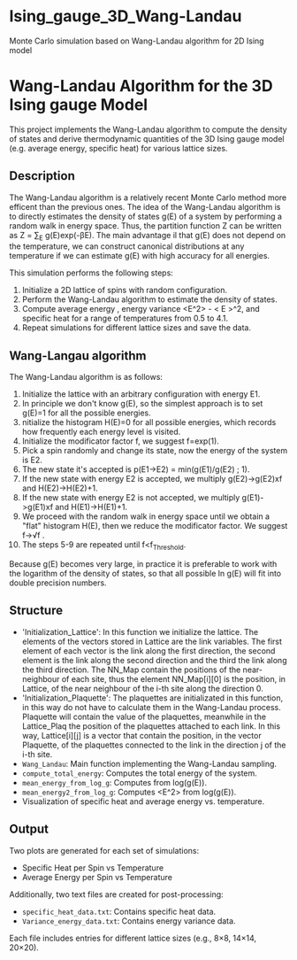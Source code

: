 # Ising_gauge_3D_Wang-Landau
Monte Carlo simulation based on Wang-Landau algorithm for 2D Ising model

# Wang-Landau Algorithm for the 3D Ising gauge Model

This project implements the Wang-Landau algorithm to compute the density of states and derive thermodynamic quantities of the 3D Ising gauge model (e.g. average energy, specific heat) for various lattice sizes.

## Description

The Wang-Landau algorithm is a relatively recent Monte Carlo method more efficent than the previous ones.
The idea of the Wang-Landau algorithm is to directly estimates the density of states g(E) of a system by performing a random walk in energy space.
Thus, the partition function Z can be written as Z = ∑<sub>E</sub> g(E)exp(-βE). The main advantage il that g(E) does not depend on the temperature, we can construct canonical 
distributions at any temperature if we can estimate g(E) with high accuracy for all energies. 


This simulation performs the following steps:

1. Initialize a 2D lattice of spins with random configuration.
2. Perform the Wang-Landau algorithm to estimate the density of states.
3. Compute average energy <E>, energy variance <E^2> - < E >^2, and specific heat for a range of temperatures from 0.5 to 4.1.
4. Repeat simulations for different lattice sizes and save the data.

## Wang-Langau algorithm

The Wang-Landau algorithm is as follows:

1. Initialize the lattice with an arbitrary configuration with energy E1.
2. In principle we don't know g(E), so the simplest approach is to set g(E)=1 for all the possible energies.
3. nitialize the histogram H(E)=0 for all possible energies, which records how frequently each energy level is visited.
4. Initialize the modificator factor f, we suggest f=exp(1).
5. Pick a spin randomly and change its state, now the energy of the system is E2.
6. The new state it's accepted is p(E1->E2) = min(g(E1)/g(E2) ; 1).
7. If the new state with energy E2 is accepted, we multiply g(E2)->g(E2)xf and H(E2)->H(E2)+1.
8. If the new state with energy E2 is not accepted, we multiply g(E1)->g(E1)xf and H(E1)->H(E1)+1.
9. We proceed with the random walk in energy space until we obtain a "flat" histogram H(E), then we reduce the modificator factor. We suggest f->√f .
10. The steps 5-9 are repeated until f<f<sub>Threshold</sub>.

Because g(E) becomes very large, in practice it is preferable to work with the logarithm of the density of states, so that all possible ln g(E) will fit into double precision numbers.
## Structure

- 'Initialization_Lattice': In this function we initialize the lattice. The elements of the vectors stored in Lattice are the link variables. The first element of each vector is the link along the first direction, the second element is the link along the second direction and the third the link along the third direction. The NN_Map contain the positions of the near-neighbour of each site, thus the element NN_Map[i][0] is the position, in Lattice, of the near neighbour of the i-th site along the direction 0.
- 'Initialization_Plaquette': The plaquettes are initializated in this function, in this way do not have to calculate them in the Wang-Landau process. Plaquette will contain the value of the plaquettes, meanwhile in the Lattice_Plaq the position of the plaquettes attached to each link. In this way, Lattice[i][j] is a vector that contain the position, in the vector Plaquette, of the plaquettes connected to the link in the direction j of the i-th site.
- `Wang_Landau`: Main function implementing the Wang-Landau sampling.
- `compute_total_energy`: Computes the total energy of the system.
- `mean_energy_from_log_g`: Computes <E> from log(g(E)).
- `mean_energy2_from_log_g`: Computes <E^2> from log(g(E)).
- Visualization of specific heat and average energy vs. temperature.

## Output

Two plots are generated for each set of simulations:

- Specific Heat per Spin vs Temperature
- Average Energy per Spin vs Temperature

Additionally, two text files are created for post-processing:

- `specific_heat_data.txt`: Contains specific heat data.
- `Variance_energy_data.txt`: Contains energy variance data.

Each file includes entries for different lattice sizes (e.g., 8×8, 14×14, 20×20).
